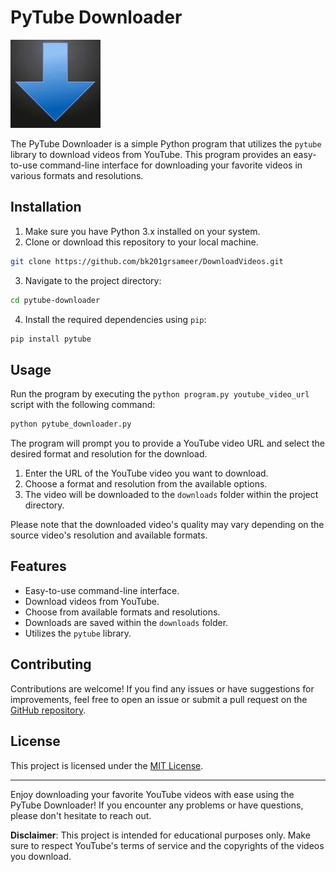 # PyTube Downloader

![PyTube Logo](./pytube.png)

The PyTube Downloader is a simple Python program that utilizes the `pytube` library to download videos from YouTube. This program provides an easy-to-use command-line interface for downloading your favorite videos in various formats and resolutions.

## Installation

1. Make sure you have Python 3.x installed on your system.
2. Clone or download this repository to your local machine.

```bash
git clone https://github.com/bk201grsameer/DownloadVideos.git
```

3. Navigate to the project directory:

```bash
cd pytube-downloader
```

4. Install the required dependencies using `pip`:

```bash
pip install pytube
```

## Usage

Run the program by executing the `python program.py youtube_video_url` script with the following command:

```bash
python pytube_downloader.py
```

The program will prompt you to provide a YouTube video URL and select the desired format and resolution for the download.

1. Enter the URL of the YouTube video you want to download.
2. Choose a format and resolution from the available options.
3. The video will be downloaded to the `downloads` folder within the project directory.

Please note that the downloaded video's quality may vary depending on the source video's resolution and available formats.

## Features

- Easy-to-use command-line interface.
- Download videos from YouTube.
- Choose from available formats and resolutions.
- Downloads are saved within the `downloads` folder.
- Utilizes the `pytube` library.

## Contributing

Contributions are welcome! If you find any issues or have suggestions for improvements, feel free to open an issue or submit a pull request on the [GitHub repository](https://github.com/bk201grsameer/DownloadVideos.git).

## License

This project is licensed under the [MIT License](LICENSE).

---

Enjoy downloading your favorite YouTube videos with ease using the PyTube Downloader! If you encounter any problems or have questions, please don't hesitate to reach out.

**Disclaimer**: This project is intended for educational purposes only. Make sure to respect YouTube's terms of service and the copyrights of the videos you download.